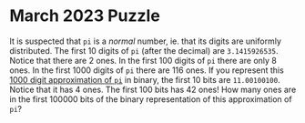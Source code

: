 # March 2023 Puzzle

It is suspected that `pi` is a *normal* number, ie. that its digits are uniformly distributed.  The first 10 digits of `pi` (after the decimal) are `3.1415926535`.  Notice that there are 2 ones.  In the first 100 digits of `pi` there are only 8 ones.  In the first 1000 digits of `pi` there are 116 ones.  If you represent this [1000 digit approximation of `pi`](https://decimal.info/digits-of-pi/value-of-pi-to-1000-decimal-places.html) in binary, the first 10 bits are `11.00100100`.  Notice that it has 4 ones.  The first 100 bits has 42 ones!  How many ones are in the first 100000 bits of the binary representation of this approximation of `pi`?  